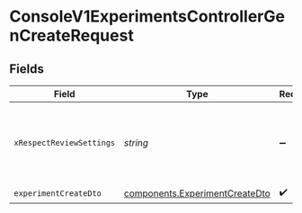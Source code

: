 # ConsoleV1ExperimentsControllerGenCreateRequest


## Fields

| Field                                                                            | Type                                                                             | Required                                                                         | Description                                                                      |
| -------------------------------------------------------------------------------- | -------------------------------------------------------------------------------- | -------------------------------------------------------------------------------- | -------------------------------------------------------------------------------- |
| `xRespectReviewSettings`                                                         | *string*                                                                         | :heavy_minus_sign:                                                               | Optional header to respect review settings for mutation endpoints.               |
| `experimentCreateDto`                                                            | [components.ExperimentCreateDto](../../models/components/experimentcreatedto.md) | :heavy_check_mark:                                                               | N/A                                                                              |